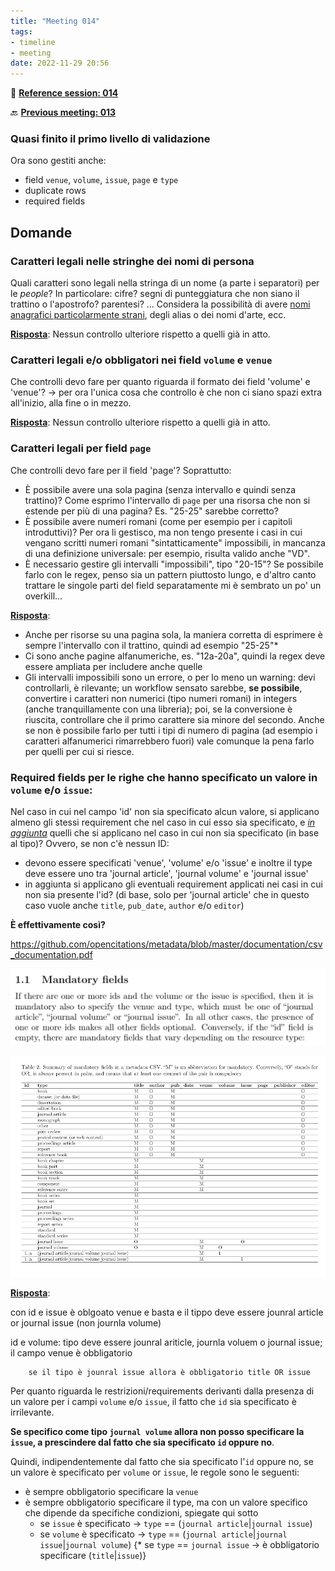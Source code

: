 ```yaml
---
title: "Meeting 014"
tags:
- timeline
- meeting
date: 2022-11-29 20:56
---
```

<span 
		class="ob-timelines"
		data-date="2022-11-29-00">
</span>
📑 [**Reference session: 014**](notes/sessions/session%20014.md)

🔙 [**Previous meeting: 013**](notes/meetings/meeting%20013.md)

### Quasi finito il primo livello di validazione
Ora sono gestiti anche: 
* field `venue`, `volume`, `issue`, `page` e `type`
* duplicate rows
* required fields

## Domande

### Caratteri legali nelle stringhe dei nomi di persona
Quali caratteri sono legali nella stringa di un nome (a parte i separatori) per le *people*? In particolare: cifre? segni di punteggiatura che non siano il trattino o l'apostrofo? parentesi? ... Considera la possibilità di avere [nomi anagrafici particolarmente strani](https://www.wikidata.org/wiki/Q93418989), degli alias o dei nomi d'arte, ecc.

<u>**Risposta**</u>:
Nessun controllo ulteriore rispetto a quelli già in atto. 

### Caratteri legali e/o obbligatori nei field `volume` e `venue`
Che controlli devo fare per quanto riguarda il formato dei field 'volume' e 'venue'? → per ora l'unica cosa che controllo è che non ci siano spazi extra all'inizio, alla fine o in mezzo.

<u>**Risposta**</u>:
Nessun controllo ulteriore rispetto a quelli già in atto. 

### Caratteri legali per field `page`
Che controlli devo fare per il field 'page'? Soprattutto:
* È possibile avere una sola pagina (senza intervallo e quindi senza trattino)? Come esprimo l'intervallo di `page` per una risorsa che  non si estende per più di una pagina? Es. "25-25" sarebbe corretto?
* È possibile avere numeri romani (come per esempio per i capitoli introduttivi)? Per ora li gestisco, ma non tengo presente i casi in cui vengano scritti numeri romani "sintatticamente" impossibili, in mancanza di una definizione universale: per esempio, risulta valido anche "VD".
* È necessario gestire gli intervalli "impossibili", tipo "20-15"? Se possibile farlo con le regex, penso sia un pattern piuttosto lungo, e d'altro canto trattare le singole parti del field separatamente mi è sembrato un po' un overkill...

<u>**Risposta**</u>:
* Anche per risorse su una pagina sola, la maniera corretta di esprimere è sempre l'intervallo con il trattino, quindi ad esempio "25-25"*
* Ci sono anche pagine alfanumeriche, es. "12a-20a", quindi la regex deve essere ampliata per includere anche quelle
* Gli intervalli impossibili sono un errore, o per lo meno un warning: devi controllarli, è rilevante; un workflow sensato sarebbe, **se possibile**, convertire i caratteri non numerici (tipo numeri romani) in integers (anche tranquillamente con una libreria); poi, se la conversione è riuscita, controllare che il primo carattere sia minore del secondo. Anche se non è possibile farlo per tutti i tipi di numero di pagina (ad esempio i caratteri alfanumerici rimarrebbero fuori) vale comunque la pena farlo per quelli per cui si riesce. 

### Required fields per le righe che hanno specificato un valore in `volume` e/o `issue`:
Nel caso in cui nel campo 'id' non sia specificato alcun valore, si applicano almeno gli stessi requirement che nel caso in cui esso sia specificato, e *<u>in aggiunta</u>* quelli che si applicano nel caso in cui non sia specificato (in base al tipo)? Ovvero, se non c'è nessun ID:
* devono essere specificati 'venue', 'volume' e/o 'issue' e inoltre il type deve essere uno tra 'journal article', 'journal volume' e 'journal issue'
* in aggiunta si applicano gli eventuali requirement applicati nei casi in cui non sia presente l'id? (di base, solo per 'journal article' che in questo caso vuole anche `title`, `pub_date`, `author` e/o `editor`)

**È effettivamente così?**

https://github.com/opencitations/metadata/blob/master/documentation/csv_documentation.pdf

![mandatory_fields](images/mandatory_fields.png)

![required_fields_table_updated](images/required_fields_table_updated.png)


<u>**Risposta**</u>:


con id e issue è oblgoato venue e basta e il tippo deve essere jounral article or journal issue (non journla volume)


id e volume: tipo deve essere  jounral ariticle, journla  voluem o journal  issue; il campo venue è obbligatorio

		se il tipo è jounral issue allora è obbligatorio title OR issue


Per quanto riguarda le restrizioni/requirements derivanti dalla presenza di un valore per i campi `volume` e/o `issue`, il fatto che `id` sia specificato è irrilevante. 

**Se specifico come tipo `journal volume` allora non posso specificare la `issue`, a prescindere dal fatto che sia specificato `id` oppure no**.

Quindi, indipendentemente dal fatto che sia specificato l'`id` oppure no, se un valore è specificato per `volume` or `issue`, le regole sono le seguenti:
*  è sempre obbligatorio specificare la `venue` 
* è sempre obbligatorio specificare il type, ma con un valore specifico che dipende da specifiche condizioni, spiegate qui sotto
	* se `issue` è specificato → `type` == (`journal article`|`journal issue`)
	* se `volume` è specificato →  `type` == (`journal article`|`journal issue`|`journal volume`)
{* se  `type` == `journal issue` → è obbligatorio specificare (`title`|`issue`)}


